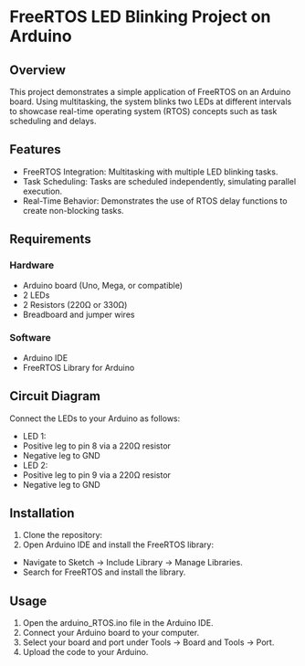 # FreeRTOS LED Blinking Project on Arduino
## Overview
This project demonstrates a simple application of FreeRTOS on an Arduino board. Using multitasking, the system blinks two LEDs at different intervals to showcase real-time operating system (RTOS) concepts such as task scheduling and delays.
## Features
- FreeRTOS Integration: Multitasking with multiple LED blinking tasks.
- Task Scheduling: Tasks are scheduled independently, simulating parallel execution.
- Real-Time Behavior: Demonstrates the use of RTOS delay functions to create non-blocking tasks.
## Requirements 
### Hardware
- Arduino board (Uno, Mega, or compatible)
- 2 LEDs
- 2 Resistors (220Ω or 330Ω)
- Breadboard and jumper wires
### Software
- Arduino IDE
- FreeRTOS Library for Arduino
## Circuit Diagram
Connect the LEDs to your Arduino as follows:
- LED 1:
 - Positive leg to pin 8 via a 220Ω resistor
 - Negative leg to GND
- LED 2:
 - Positive leg to pin 9 via a 220Ω resistor
 - Negative leg to GND
## Installation
1. Clone the repository:
2. Open Arduino IDE and install the FreeRTOS library:
 - Navigate to Sketch → Include Library → Manage Libraries.
 - Search for FreeRTOS and install the library.
## Usage
1. Open the arduino_RTOS.ino file in the Arduino IDE.
2. Connect your Arduino board to your computer.
3. Select your board and port under Tools → Board and Tools → Port.
4. Upload the code to your Arduino.